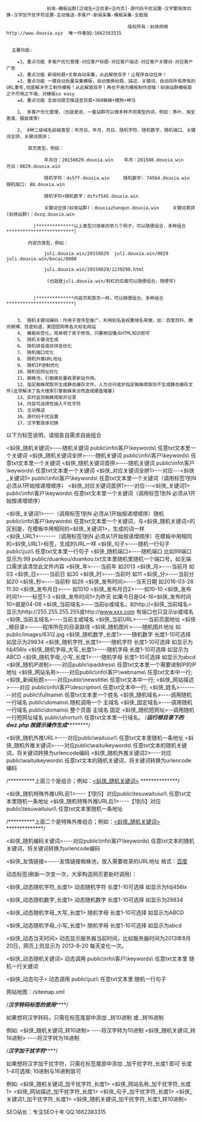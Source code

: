  

                   蚪侠-模板站群[泛域名+泛目录+泛内页]-源代码干扰设置-汉字繁简体切换-汉字加干扰字符设置-主动推送-多客户-新闻采集-模板采集-全能版

                                                 版权所有：蚪侠网络 http://www.douxia.xyz  唯一作者QQ:1662383315


      主要功能:

        ★1、重点功能 多客户优化管理-对应客户标题-对应客户描述-对应客户关键词-对应客户广告
        ★2、重点功能 新闻标题+文章自动采集，从此解放双手！让程序自动狂奔！
        ★3、重点功能 一键自动批量采集模板，自动替换标题、描述、关键词，自动将所有原有的URL重写,彻底解决手工制作模板！从此解放双手！再也不用为模板制作烦恼！蚪侠站群模板取之不尽用之不竭，对模板so easy
        ★4、重点功能 全自动提交推送至百度+360蜘蛛+搜狗+神马

        1、 多客户优化管理，（也就是说，一套站群可以做多种不同类型的词，例如：茶叶、淘宝客类、服装类等）

        2、 8种二级域名前缀类型：年月日、年月、月日、随机字符、随机数字、随机端口、关键词全拼、关键词首拼；

            首页类型，例如：

                  年月日：20150829.douxia.win    年月：201508.douxia.win    月日：0829.douxia.win

                  随机字符：ds5ff.douxia.win     随机数字: 74564.douxia.win  随机端口: 88.douxia.win
                  
                  随机字符+随机数字：dsfsf545.douxia.win
                 
                  关键词全拼(蚪侠站群)：douxiazhanqun.douxia.win     关键词首拼(蚪侠站群)：dxzq.douxia.win
 
              |**************以上类型只简单的举几个例子，可以随便组合，多种组合*************************|

            内容页类型，例如：
               
                  juli.douxia.win/20150829  juli.douxia.win/0829    juli.douxia.win/bocai/8080

                  juli.douxia.win/20150829/1239298.html
             
                   (也就是juli.douxia.win/斜杠的后面可以随便组合，随便写)


              |**************内容页和首页一样，可以随便组合，多种组合*************************|


        3、 随机关键词编码：作用于宣传型推广，利用知名高权重域名来做，如：百度百科、腾讯微博、百度知道、美团团购等各大知名网站
        4、 模板标签化，简单明了易于修改，只要稍加懂点HTML知识即可
        5、 随机关键词生成
        6、 随机拼音或非拼音优化
        7、 随机端口优化
        8、 随机外推URL地址
        9、 随机IP进制优化
        10、随机短网址优化
        11、蜘蛛池，引蜘蛛批量收录新站作用。
        12、指定蜘蛛爬取并生成静态缓存文件，人为访问或非指定蜘蛛爬取则不生成静态缓存文件(此举解决了各大搜索引擎蜘蛛来访而造成硬盘堵塞)
        13、实时监测蜘蛛爬取并记录 
        14、内容可选择性插入干扰字符
        15、主动推送
        16、源代码干扰设置
        17、汉字繁简体切换



以下为标签说明，请按各自需求自由组合

<蚪侠_随机关键词>----随机关键词 public\info\客户\keywords\ 任意txt文本里一个关键词
<蚪侠_随机关键词全拼>----随机关键词 public\info\客户\keywords\ 任意txt文本里一个关键词
<蚪侠_随机关键词首拼>----随机关键词 public\info\客户\keywords\ 任意txt文本里一个关键词
<蚪侠_对应关键词全拼1>---对应---<蚪侠_关键词1> public\info\客户\keywords\ 任意txt文本里一个关键词（调用标签1到N 必须从1开始按递增顺序）
<蚪侠_对应关键词首拼1>---对应---<蚪侠_关键词1> public\info\客户\keywords\ 任意txt文本里一个关键词（调用标签1到N 必须从1开始按递增顺序）

<蚪侠_关键词1>----（调用标签1到N 必须从1开始按递增顺序）随机 public\info\客户\keywords\ 任意txt文本里一个关键词，与<蚪侠_随机关键词>的区别是，在模板中用相同的<蚪侠_关键词1>，生成的词一样    
<蚪侠_URL1>-------（调用标签1到N 必须从1开始按递增顺序）在模板中用相同的<蚪侠_URL1>标签，生成的URL一样
<蚪侠_句子>----随机一行句子 public\juzi\ 任意txt文本里一行句子
<蚪侠_随机端口>----随机端口 比如99端口 显示为:99 public/duankou/duankou.txt文本里随机里随机一个端口号，如无端口需求请清空此文件内容
<蚪侠_年>----当前年 如2013
<蚪侠_月>----当前月 如03
<蚪侠_日>----当前日 如30
<蚪侠_时>----当前时 如11
<蚪侠_分>----当前分 如20
<蚪侠_秒>----当前秒 如26
<蚪侠_发布时间>----当天日期 如2016-03-28 11:30
<蚪侠_发布月日>---- 如1010
<蚪侠_发布月日2>----如10-10
<蚪侠_发布时间1>----标签1-3 <蚪侠_发布时间1>为昨天 如果今日是04-16<蚪侠_发布时间10>就是04-06
<蚪侠_当前域名>----当前ip或域名，如http://<蚪侠_当前域名>显示为http://255.255.255.255或http://www.xxx.com 有端口也只显示ip或域名
<蚪侠_当前主域名>----当前主或域名
<蚪侠_当前URL>-----当前页面地址
<蚪侠_根目录>------程序所在的目录路径
<蚪侠_随机图片>----随机图片地址 如public/images/6312.jpg
<蚪侠_随机数字_长度1>----随机数字 长度1-10可选择 如显示为29834
<蚪侠_随机字符_长度1>----随机字符 长度1-10可选择 如显示为fdj456lx
<蚪侠_随机字母_大写_长度1>----随机字母 长度1-10可选择 如显示为ABCD
<蚪侠_随机字母_小写_长度1>----随机字母 长度1-10可选择 如显示为abcd
<蚪侠_随机IP进制>----对应public\ipaddress\                  任意txt文本里一个需要进制IP的IP地址
<蚪侠_网站名称>----对应public\info\客户\webname\            任意txt文本中一行;
<蚪侠_新闻标题>----对应public\newstitle\                    任意txt文本中一行;
<蚪侠_网站描述>----对应 public\info\客户\description\       任意txt文本中一行;
<蚪侠_姓名>--------对应 public\fullname\                    任意txt文本里一个姓名
<蚪侠_随机域名>----调用随机一行域名 public\domains\         随机调用一个 主域名
<蚪侠_固定域名>----调用随机一行域名 public\domains\         整个页面 主域名 固定
<蚪侠_随机短网址>--调用随机一行短网址域名 public\shorturl\ 任意txt文本里一行域名。
                 /*******运行根目录下的dwz.php 按提示操作生成***************/

<蚪侠_随机外推URL>----对应public\waituiurl\   任意txt文本里随机一条地址
<蚪侠_随机外推关键词>----对应public\waituikeywords\ 任意txt文本的随机关键词，将关键词转换为urlencode编码
<蚪侠_随机外推关键词2>----对应public\waituikeywords\ 任意txt文本的随机关键词，将关键词转换为urlencode编码

/**********上面三个是组合；例如：<a href="<蚪侠_随机外推URL><蚪侠_随机外推关键词>"><蚪侠_随机关键词></a>   **************/

<蚪侠_随机特殊外推URL前1>----【1到5】对应public\tesuwaituiurl\   任意txt文本里随机一条地址
<蚪侠_随机特殊外推URL后1>----【1到5】对应public\tesuwaituiurl\   任意txt文本里随机一条地址

/**********上面二个是特殊外推组合；例如：<a href="<蚪侠_随机特殊外推URL前1><蚪侠_随机外推关键词2><蚪侠_随机特殊外推URL后1>"><蚪侠_随机关键词></a>   **************/

<蚪侠_随机编码关键词>----对应public\info\客户\keywords\ 任意txt文本的随机关键词，将关键词转换为urlencode编码

<蚪侠_友情链接>-----友情链接蜘蛛池，放入需要收录的URL地址  格式：<a href="http://www.baidu.com">百度</a>


动态标签(刷新一次变一次，大家构造网页更新时调用)：

<蚪侠_动态随机字符_长度1>  动态随机字符 长度1-10可选择 如显示为fdj456lx

<蚪侠_动态随机数字_长度1>  动态随机数字 长度1-10可选择 如显示为29834

<蚪侠_动态随机字母_大写_长度1>  随机字母 长度1-10可选择 如显示为ABCD

<蚪侠_动态随机字母_小写_长度1>  随机字母 长度1-10可选择 如显示为abcd

<蚪侠_动态当天时间>  动态显示服务器当前时间，比如服务器时间为2013年8月20日，网页上则显示为 2013-8-20 每天变化一次。

<蚪侠_动态随机关键词>  动态调用 public\info\客户\keywords\ 任意txt文本里 随机一行关键词

<蚪侠_动态句子>  动态调用 public\juzi\ 任意txt文本里 随机一行句子

网站地图：/sitemap.xml

/***************************************************汉字转码标签的使用*******************************************************/

如果想将汉字转码，只需在标签尾部中添加  _转10进制 或  _转16进制

例如:  <蚪侠_随机关键词_转10进制> ----将汉字转为10进制
       <蚪侠_随机关键词_转16进制> ----将汉字转为16进制

/***************************************************汉字加干扰字符*******************************************************/

如果想将汉字加干扰字符，只需在标签尾部中添加  _加干扰字符_长度1 即可 长度1-4可选择; 10进制与16进制皆可

例如:  <蚪侠_随机关键词_加干扰字符_长度1>
       <蚪侠_网站名称_加干扰字符_长度1>
       <蚪侠_网站描述_加干扰字符_长度1>
       <蚪侠_句子_加干扰字符_长度1>
       <蚪侠_关键词1_加干扰字符_长度1>
       <蚪侠_随机关键词_加干扰字符_长度1_转10进制>




SEO站长：专注SEO十年  QQ:1662383315
